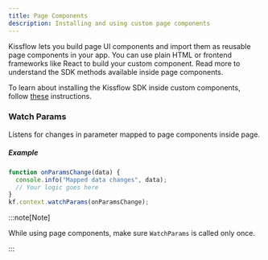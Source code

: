 ```yaml
---
title: Page Components
description: Installing and using custom page components
---
```


Kissflow lets you build page UI components and import them as reusable page components in your app. You can use plain HTML or frontend frameworks like React to build your custom component. Read more to understand the SDK methods available inside page components.

To learn about installing the Kissflow SDK inside custom components, follow [these](/installation/) instructions.

### Watch Params

Listens for changes in parameter mapped to page components inside page.

##### Example

```js
function onParamsChange(data) {
  console.info("Mapped data changes", data);
  // Your logic goes here
}
kf.context.watchParams(onParamsChange);
```

:::note[Note]

While using page components, make sure `WatchParams` is called only once.

:::
